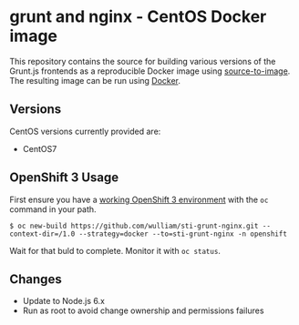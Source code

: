 grunt and nginx - CentOS Docker image
========================================

This repository contains the source for building various versions of
the Grunt.js frontends as a reproducible Docker image using
[source-to-image](https://github.com/openshift/source-to-image).  The
resulting image can be run using [Docker](http://docker.io).

Versions
---------------

CentOS versions currently provided are:
* CentOS7

OpenShift 3 Usage
---------------------

First ensure you have a [working OpenShift 3
environment](http://www.openshift.org/) with the `oc` command in your
path.

```
$ oc new-build https://github.com/wulliam/sti-grunt-nginx.git --context-dir=/1.0 --strategy=docker --to=sti-grunt-nginx -n openshift
```

Wait for that buld to complete. Monitor it
with `oc status`.

Changes
----------------

* Update to Node.js 6.x
* Run as root to avoid change ownership and permissions failures
